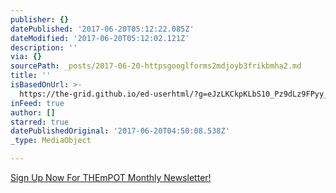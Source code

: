 ```yaml
---
publisher: {}
datePublished: '2017-06-20T05:12:22.085Z'
dateModified: '2017-06-20T05:12:02.121Z'
description: ''
via: {}
sourcePath: _posts/2017-06-20-httpsgooglforms2mdjoyb3frikbmha2.md
title: ''
isBasedOnUrl: >-
  https://the-grid.github.io/ed-userhtml/?g=eJzLKCkpKLbS10_Pz9dLz9FPyy_KLdY3ygspTPKzzE01DPUOT0o1NgYACKANDA
inFeed: true
author: []
starred: true
datePublishedOriginal: '2017-06-20T04:50:08.538Z'
_type: MediaObject

---
```

[Sign Up Now For THEmPOT Monthly Newsletter!][0]

[0]: https://goo.gl/forms/2nTqbN9me1UKWbe33